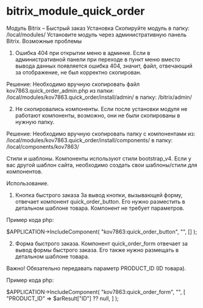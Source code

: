 # bitrix_module_quick_order
Модуль Bitrix – Быстрый заказ
Установка
Скопируйте модуль в папку:
/local/modules/
Установите модуль через административную панель Bitrix.
Возможные проблемы
1. Ошибка 404 при открытии меню в админке.
Если в административной панели при переходе в пункт меню вместо вывода данных появляется ошибка 404, значит, файл, отвечающий за отображение, не был корректно скопирован.

Решение:
Необходимо вручную скопировать файл kov7863.quick_order_admin.php из папки:
/local/modules/kov7863.quick_order/install/admin/
в папку:
/bitrix/admin/

2. Не скопировались компоненты.
Если после установки модуля не работают компоненты, возможно, они не были скопированы в нужную папку.

Решение:
Необходимо вручную скопировать папку с компонентами из:
/local/modules/kov7863.quick_order/install/components/
в папку:
/local/components/kov7863/

Стили и шаблоны.
Компоненты используют стили bootstrap_v4.
Если у вас другой шаблон сайта, необходимо создать свои шаблоны/стили для компонентов.

Использование.

1. Кнопка быстрого заказа
За вывод кнопки, вызывающей форму, отвечает компонент quick_order_button.
Его нужно разместить в детальном шаблоне товара.
Компонент не требует параметров.

Пример кода php:

$APPLICATION->IncludeComponent(
    "kov7863:quick_order_button",
    "",
    []
);

2. Форма быстрого заказа.
Компонент quick_order_form отвечает за вывод формы быстрого заказа.
Его также нужно размещать в детальном шаблоне товара.

Важно! Обязательно передавать параметр PRODUCT_ID (ID товара).

Пример кода php:

$APPLICATION->IncludeComponent(
    "kov7863:quick_order_form",
    "",
    [
        "PRODUCT_ID" => $arResult["ID"] ?? null,
    ]
);

